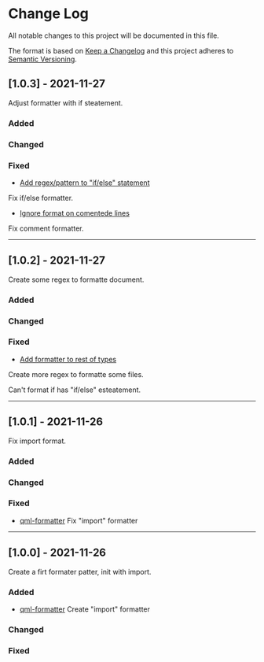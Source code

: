 # Change Log
All notable changes to this project will be documented in this file.

The format is based on [Keep a Changelog](http://keepachangelog.com/)
and this project adheres to [Semantic Versioning](http://semver.org/).

## [1.0.3] - 2021-11-27

Adjust formatter with if steatement.

### Added

### Changed

### Fixed
- [Add regex/pattern to "if/else" statement](https://github.com/AndreOneti/qml-formatter/issues/2)

Fix if/else formatter.
- [Ignore format on comentede lines](https://github.com/AndreOneti/qml-formatter/issues/3)

Fix comment formatter.

------

## [1.0.2] - 2021-11-27

Create some regex to formatte document.

### Added

### Changed

### Fixed
- [Add formatter to rest of types](https://github.com/AndreOneti/qml-formatter/issues/1)

Create more regex to formatte some files.

Can't format if has "if/else" esteatement.

------

## [1.0.1] - 2021-11-26

Fix import format.

### Added

### Changed

### Fixed
- [qml-formatter](https://github.com/AndreOneti/qml-formatter)
  Fix "import" formatter

------

## [1.0.0] - 2021-11-26

Create a firt formater patter, init with import.

### Added
- [qml-formatter](https://github.com/AndreOneti/qml-formatter)
  Create "import" formatter

### Changed

### Fixed
